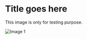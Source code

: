 # Title goes here
This image is only for testing purpose.

![Image 1](https://github.com/wsamuelw/R-Code/blob/master/Images/TM_1.png)
